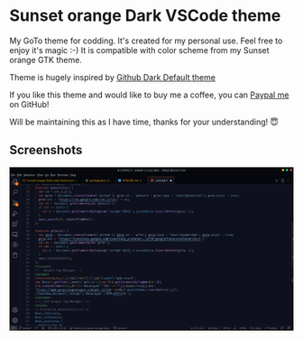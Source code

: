 # Sunset orange Dark VSCode theme

My GoTo theme for codding. It's created for my personal use. Feel free to enjoy it's magic :-) It is compatible with color scheme from my Sunset orange GTK theme.

Theme is hugely inspired by [Github Dark Default theme](https://marketplace.visualstudio.com/items?itemName=GitHub.github-vscode-theme)

If you like this theme and would like to buy me a coffee, you can [Paypal me](https://paypal.me/thekomer) on GitHub!

Will be maintaining this as I have time, thanks for your understanding! 😇

## Screenshots

![Window screenshot](https://raw.githubusercontent.com/thekomer/Sunset-orange-VSCode-theme/master/media/Screenshot.png)
